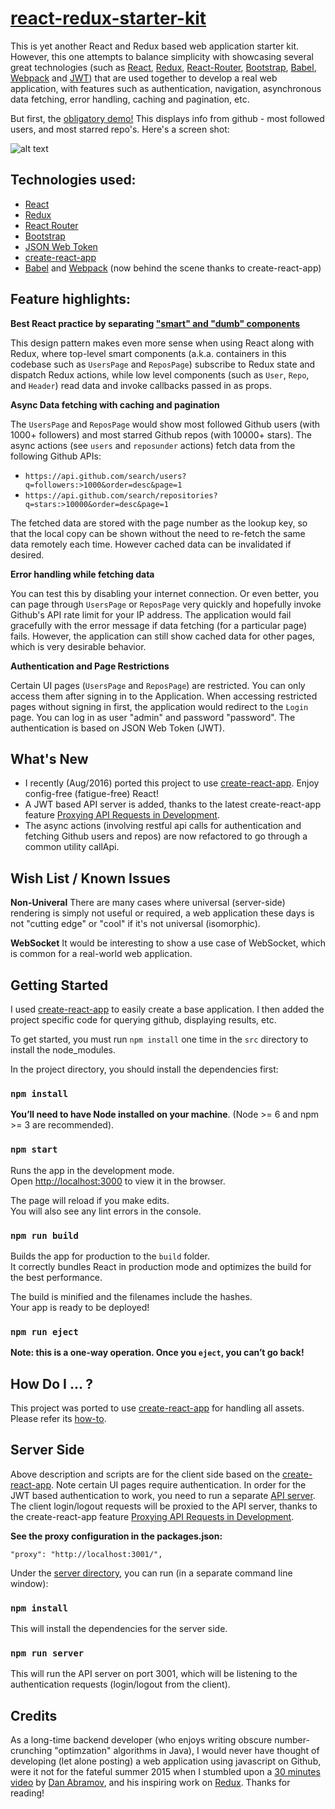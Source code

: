 # [react-redux-starter-kit](http://cloudmu.github.io/react-redux-starter-kit/)

This is yet another React and Redux based web application starter kit. However, this one attempts to balance simplicity with showcasing several great technologies (such as [React](https://github.com/facebook/react), [Redux](https://github.com/gaearon/redux), 
[React-Router](https://github.com/rackt/react-router), [Bootstrap](https://github.com/twbs/bootstrap), [Babel](http://babeljs.io), 
[Webpack](http://webpack.github.io) and [JWT](https://jwt.io)) that are used together to develop a real web application, with features such as 
authentication, navigation, asynchronous data fetching, error handling, caching and pagination, etc.

But first, the [obligatory demo!](http://cloudmu.github.io/react-redux-starter-kit/) This displays info from github - most followed users, and most starred repo's. Here's a screen shot:

![alt text](https://raw.githubusercontent.com/cloudmu/react-redux-starter-kit/master/screenshot.png "Screenshot")

## Technologies used:

- [React](https://github.com/facebook/react)
- [Redux](https://github.com/rackt/redux)
- [React Router](https://github.com/rackt/react-router)
- [Bootstrap](https://github.com/twbs/bootstrap)
- [JSON Web Token](https://jwt.io/)
- [create-react-app](https://github.com/facebookincubator/create-react-app/)
- [Babel](http://babeljs.io/) and [Webpack](http://webpack.github.io/) (now behind the scene thanks to create-react-app)

## Feature highlights:

**Best React practice by separating ["smart" and "dumb" components](https://medium.com/@dan_abramov/smart-and-dumb-components-7ca2f9a7c7d0)**

This design pattern makes even more sense when using React along with Redux, where top-level smart components (a.k.a. containers in this codebase such as `UsersPage` and `ReposPage`) subscribe to Redux state and dispatch Redux actions, while low level components (such as `User`, `Repo`, and `Header`) read data and invoke callbacks passed in as props.

**Async Data fetching with caching and pagination**

The `UsersPage` and `ReposPage` would show most followed Github users (with 1000+ followers) and most starred Github repos (with 10000+ stars). The async actions (see `users` and `reposunder` actions) fetch data from the following Github APIs: 

-  `https://api.github.com/search/users?q=followers:>1000&order=desc&page=1` 
-  `https://api.github.com/search/repositories?q=stars:>10000&order=desc&page=1`

The fetched data are stored with the page number as the lookup key, so that the local copy can be shown without the need to re-fetch the same data remotely each time. However cached data can be invalidated if desired.

**Error handling while fetching data**

You can test this by disabling your internet connection. Or even better, you can page through `UsersPage` or `ReposPage` very quickly and hopefully invoke Github's API rate limit for your IP address. 
The application would fail gracefully with the error message if data fetching (for a particular page) fails. However, the application can still show cached data for other pages, which is very desirable behavior.

**Authentication and Page Restrictions**

Certain UI pages (`UsersPage` and `ReposPage`) are restricted. You can only access them after signing in to the Application. When accessing restricted pages without signing in first, the application would redirect to the `Login` page. You can log in as user "admin" and password "password". The authentication is based on JSON Web Token (JWT).

## What's New

* I recently (Aug/2016) ported this project to use [create-react-app](https://github.com/facebookincubator/create-react-app). Enjoy config-free (fatigue-free) React!
* A JWT based API server is added, thanks to the latest create-react-app feature [Proxying API Requests in Development](https://github.com/facebookincubator/create-react-app/blob/ef94b0561d5afb9b50b905fa5cd3f94e965c69c0/template/README.md#proxying-api-requests-in-development).
* The async actions (involving restful api calls for authentication and fetching Github users and repos) are now refactored to go through a common utility callApi.

## Wish List / Known Issues

**Non-Univeral**
There are many cases where universal (server-side) rendering is simply not useful or required, a web application these days is not "cutting edge" or "cool" if it's not universal (isomorphic). 

**WebSocket**
It would be interesting to show a use case of WebSocket, which is common for a real-world web application.

## Getting Started
I used [create-react-app](https://github.com/facebookincubator/create-react-app) to easily create a base application. I then added the project specific code for querying github, displaying results, etc. 

To get started, you must run `npm install` one time in the `src` directory to install the node_modules. 

In the project directory, you should install the dependencies first:
### `npm install`

**You’ll need to have Node installed on your machine**. (Node >= 6 and npm >= 3 are recommended).

### `npm start`

Runs the app in the development mode.<br>
Open [http://localhost:3000](http://localhost:3000) to view it in the browser.

The page will reload if you make edits.<br>
You will also see any lint errors in the console.

### `npm run build`

Builds the app for production to the `build` folder.<br>
It correctly bundles React in production mode and optimizes the build for the best performance.

The build is minified and the filenames include the hashes.<br>
Your app is ready to be deployed!

### `npm run eject`

**Note: this is a one-way operation. Once you `eject`, you can’t go back!**

## How Do I ... ?

This project was ported to use [create-react-app](https://github.com/facebookincubator/create-react-app) for handling all assets. 
Please refer its [how-to](https://github.com/facebookincubator/create-react-app/blob/master/template/README.md).

## Server Side
Above description and scripts are for the client side based on the [create-react-app](https://github.com/facebookincubator/create-react-app).  Note certain UI pages require authentication.
In order for the JWT based authentication to work, you need to run a separate [API server](https://github.com/cloudmu/react-redux-starter-kit/tree/master/server).  The client login/logout requests will be proxied to the API server, thanks to the create-react-app feature 
[Proxying API Requests in Development](https://github.com/facebookincubator/create-react-app/blob/ef94b0561d5afb9b50b905fa5cd3f94e965c69c0/template/README.md#proxying-api-requests-in-development).

**See the proxy configuration in the packages.json:**
```
"proxy": "http://localhost:3001/",
```
Under the [server directory](https://github.com/cloudmu/react-redux-starter-kit/tree/master/server), you can run (in a separate command line window):

### `npm install`
This will install the dependencies for the server side.

### `npm run server`
This will run the API server on port 3001, which will be listening to the authentication requests (login/logout from the client).

## Credits
As a long-time backend developer (who enjoys writing obscure number-crunching "optimzation" algorithms in Java), I would never have thought of developing (let alone posting) a web application using javascript on Github, were it not for the fateful summer 2015 when I stumbled upon a [30 minutes video](https://www.youtube.com/watch?v=xsSnOQynTHs) by [Dan Abramov](https://twitter.com/dan_abramov), and his inspiring work on [Redux](https://github.com/rackt/redux).
Thanks for reading!
